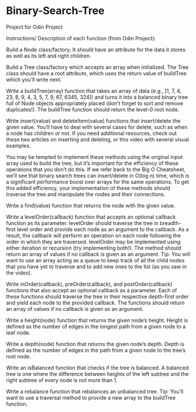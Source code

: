 # Binary-Search-Tree
Project for Odin Project

Instructions/ Description of each function (from Odin Project):

Build a Node class/factory. It should have an attribute for the data it stores as well as its left and right children.

Build a Tree class/factory which accepts an array when initialized. The Tree class should have a root attribute, which uses the return value of buildTree which you’ll write next.

Write a buildTree(array) function that takes an array of data (e.g., [1, 7, 4, 23, 8, 9, 4, 3, 5, 7, 9, 67, 6345, 324]) and turns it into a balanced binary tree full of Node objects appropriately placed (don’t forget to sort and remove duplicates!). The buildTree function should return the level-0 root node.

Write insert(value) and deleteItem(value) functions that insert/delete the given value. You’ll have to deal with several cases for delete, such as when a node has children or not. If you need additional resources, check out these two articles on inserting and deleting, or this video with several visual examples.

You may be tempted to implement these methods using the original input array used to build the tree, but it’s important for the efficiency of these operations that you don’t do this. If we refer back to the Big O Cheatsheet, we’ll see that binary search trees can insert/delete in O(log n) time, which is a significant performance boost over arrays for the same operations. To get this added efficiency, your implementation of these methods should traverse the tree and manipulate the nodes and their connections.

Write a find(value) function that returns the node with the given value.

Write a levelOrder(callback) function that accepts an optional callback function as its parameter. levelOrder should traverse the tree in breadth-first level order and provide each node as an argument to the callback. As a result, the callback will perform an operation on each node following the order in which they are traversed. levelOrder may be implemented using either iteration or recursion (try implementing both!). The method should return an array of values if no callback is given as an argument. Tip: You will want to use an array acting as a queue to keep track of all the child nodes that you have yet to traverse and to add new ones to the list (as you saw in the video).

Write inOrder(callback), preOrder(callback), and postOrder(callback) functions that also accept an optional callback as a parameter. Each of these functions should traverse the tree in their respective depth-first order and yield each node to the provided callback. The functions should return an array of values if no callback is given as an argument.

Write a height(node) function that returns the given node’s height. Height is defined as the number of edges in the longest path from a given node to a leaf node.

Write a depth(node) function that returns the given node’s depth. Depth is defined as the number of edges in the path from a given node to the tree’s root node.

Write an isBalanced function that checks if the tree is balanced. A balanced tree is one where the difference between heights of the left subtree and the right subtree of every node is not more than 1.

Write a rebalance function that rebalances an unbalanced tree. Tip: You’ll want to use a traversal method to provide a new array to the buildTree function.
